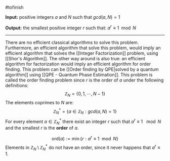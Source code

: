 #tofinish 

**Input:** positive integers $a$ and $N$ such that $gcd(a,N)=1$ 

**Output:** the smallest positive integer $r$ such that: $a^r\equiv 1 \mod N$ 
****

There are no efficient classical algorithms to solve this problem. Furthermore, an efficient algorithm that solve this problem, would imply an efficient algorithm that solves the [[Integer Factorization]] problem, using [[Shor's Algorithm]]. The other way around is also true: an efficient algorithm for factorization would imply an efficient algorithm for order finding.
This problem can be [[Order finding by QPE|solved by a quantum algorithm]] using [[QPE - Quantum Phase Estimation]].
This problem is called the order finding problem since $r$ is the order of $a$ under the following definitions:
$$\mathbb{Z}_N=\{0,1,\cdots,N-1\}$$
The elements coprimes to $N$ are:
$$\mathbb{Z}_N^*=\{a\in\mathbb{Z}_N : gcd(a,N)=1\}$$
For every element $a\in \mathbb{Z}_N^*$ there exist an integer $r$ such that $a^r\equiv1 \ \mod N$  and the smallest  $r$ is the **order** of $a$. 

$$\text{ord}(a):= \min\{r: a^r \equiv 1 \mod N\}$$
Elements in $\mathbb{Z}_N \setminus \mathbb{Z}_N^*$ do not have an order, since it never happens that $a^r\equiv1$.
